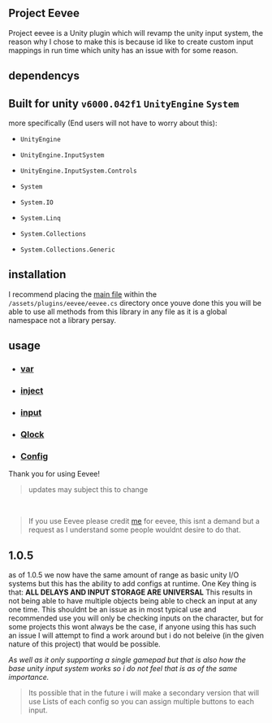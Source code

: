 ## Project Eevee

Project eevee is a Unity plugin which will revamp the unity input system, the reason why I chose to make this is because id like to create custom input mappings in run time which unity has an issue with for some reason.

## dependencys
Built for unity `v6000.042f1`
`UnityEngine`
`System`
---
more specifically (End users will not have to worry about this):
- `UnityEngine`
- `UnityEngine.InputSystem`
- `UnityEngine.InputSystem.Controls`

- `System`
- `System.IO`
- `System.Linq`
- `System.Collections`
- `System.Collections.Generic`

## installation
I recommend placing the [main file](./eevee.cs) within the `/assets/plugins/eevee/eevee.cs` directory once youve done this you will be able to use all methods from this library in any file as it is a global namespace not a library persay.

## usage
- ### [var](./docs/eevee.var.md)
- ### [inject](./docs/eevee.inject.md)
- ### [input](./docs/eevee.input.md)
- ### [Qlock](./docs/eevee.Qlock.md)
- ### [Config](./docs/eevee.config.md)

Thank you for using Eevee!
> updates may subject this to change
<br>

> If you use Eevee please credit [me](https://github.com/roxcelic) for eevee, this isnt a demand but a request as I understand some people wouldnt desire to do that.

## 1.0.5
as of 1.0.5 we now have the same amount of range as basic unity I/O systems but this has the ability to add configs at runtime. One Key thing is that: **ALL DELAYS AND INPUT STORAGE ARE UNIVERSAL** This results in not being able to have multiple objects being able to check an input at any one time. This shouldnt be an issue as in most typical use and recommended use you will only be checking inputs on the character, but for some projects this wont always be the case, if anyone using this has such an issue I will attempt to find a work around but i do not beleive (in the given nature of this project) that would be possible. 

*As well as it only supporting a single gamepad but that is also how the base unity input system works so i do not feel that is as of the same importance.*

> Its possible that in the future i will make a secondary version that will use Lists of each config so you can assign multiple buttons to each input.